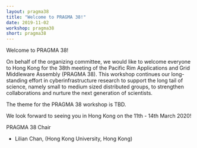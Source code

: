```yaml
---
layout: pragma38
title: "Welcome to PRAGMA 38!"
date: 2019-11-02
workshop: pragma38
short: pragma38
---
```


<div class="border38">Welcome to PRAGMA 38!</div>

On behalf of the organizing committee, we would like to welcome everyone to Hong Kong for the 38th meeting of the Pacific Rim Applications and Grid Middleware Assembly (PRAGMA 38). This workshop continues our long-standing effort in cyberinfrastructure research to support the long tail of science, namely small to medium sized distributed groups, to strengthen collaborations and nurture the next generation of scientists.

The theme for the PRAGMA 38 workshop is TBD.

We look forward to seeing you in Hong Kong on the 11th - 14th March 2020!

<div class="border38">PRAGMA 38 Chair</div>

- Lilian Chan, (Hong Kong University, Hong Kong)

<br>
